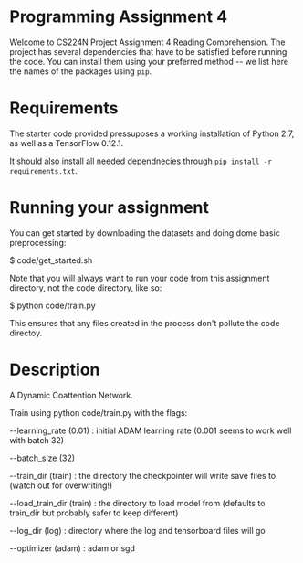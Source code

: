# Programming Assignment 4
Welcome to CS224N Project Assignment 4 Reading Comprehension.
The project has several dependencies that have to be satisfied before running the code. You can install them using your preferred method -- we list here the names of the packages using `pip`.

# Requirements

The starter code provided pressuposes a working installation of Python 2.7, as well as a TensorFlow 0.12.1.

It should also install all needed dependnecies through
`pip install -r requirements.txt`.

# Running your assignment

You can get started by downloading the datasets and doing dome basic preprocessing:

$ code/get_started.sh

Note that you will always want to run your code from this assignment directory, not the code directory, like so:

$ python code/train.py

This ensures that any files created in the process don't pollute the code directoy.


# Description

A Dynamic Coattention Network.

Train using python code/train.py with the flags:

--learning_rate (0.01) : initial ADAM learning rate (0.001 seems to work well with batch 32)

--batch_size (32)

--train_dir (train) : the directory the checkpointer will write save files to (watch out for overwriting!)

--load_train_dir (train) : the directory to load model from (defaults to train_dir but probably safer to keep different)

--log_dir (log) : directory where the log and tensorboard files will go

--optimizer (adam) : adam or sgd




